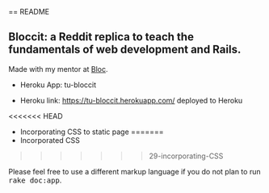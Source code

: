 == README

## Bloccit: a Reddit replica to teach the fundamentals of web development and Rails.

Made with my mentor at [Bloc](http://bloc.io).

- Heroku App: tu-bloccit

- Heroku link: https://tu-bloccit.herokuapp.com/ deployed to Heroku

<<<<<<< HEAD
- Incorporating CSS to static page
=======
- Incorporated CSS 
>>>>>>> 29-incorporating-CSS

Please feel free to use a different markup language if you do not plan to run
<tt>rake doc:app</tt>.
